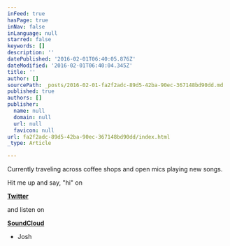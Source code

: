 ```yaml
---
inFeed: true
hasPage: true
inNav: false
inLanguage: null
starred: false
keywords: []
description: ''
datePublished: '2016-02-01T06:40:05.876Z'
dateModified: '2016-02-01T06:40:04.345Z'
title: ''
author: []
sourcePath: _posts/2016-02-01-fa2f2adc-89d5-42ba-90ec-367148bd90dd.md
published: true
authors: []
publisher:
  name: null
  domain: null
  url: null
  favicon: null
url: fa2f2adc-89d5-42ba-90ec-367148bd90dd/index.html
_type: Article

---
```

Currently traveling across coffee shops and open mics playing new songs. 

Hit me up and say, "hi" on

[**Twitter**][0]

and listen on

[**SoundCloud**][1]

- Josh

[0]: https://twitter.com/joshzaldana
[1]: https://soundcloud.com/josh-zaldana